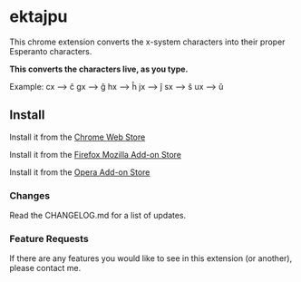 # ektajpu #

This chrome extension converts the x-system characters into their proper Esperanto characters.

**This converts the characters live, as you type.**

Example:
cx ⟶ ĉ
gx ⟶ ĝ
hx ⟶ ĥ
jx ⟶ ĵ
sx ⟶ ŝ
ux ⟶ ŭ

## Install ##

Install it from the [Chrome Web Store](https://chrome.google.com/webstore/detail/ektajpu-esperanto-text-co/imcphpmkkohhbaipkceicfheidilofbo)

Install it from the [Firefox Mozilla Add-on Store](https://addons.mozilla.org/addon/ektajpu-esperanto-converter/)

Install it from the [Opera Add-on Store](https://addons.opera.com/en/extensions/details/ektajpu-esperanto-text-converter/?display=en)

### Changes ###

Read the CHANGELOG.md for a list of updates.

### Feature Requests ###

If there are any features you would like to see in this extension (or another), please contact me.
